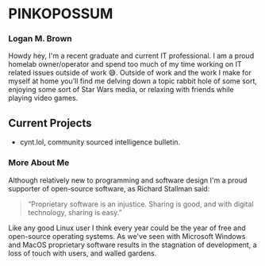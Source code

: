 # **PINKOPOSSUM**
### Logan M. Brown

Howdy hey, I'm a recent graduate and current IT professional. I am a proud homelab owner/operator and spend too much of my time working on IT related issues outside of work 😅. Outside of work and the work I make for myself at home you'll find me delving down a topic rabbit hole of some sort, enjoying some sort of Star Wars media, or relaxing with friends while playing video games.

## Current Projects
- cynt.lol, community sourced intelligence bulletin.

### More About Me
Although relatively new to programming and software design I'm a proud supporter of open-source software, as Richard Stallman said:
>“Proprietary software is an injustice. Sharing is good, and with digital technology, sharing is easy.” 

Like any good Linux user I think every year could be the year of free and open-source operating systems. As we've seen with Microsoft Windows and MacOS proprietary software results in the stagnation of development, a loss of touch with users, and walled gardens. 


<!-- ### ✉️ Find me on
![image](https://img.shields.io/badge/ProtonMail-8B89CC?style=for-the-badge&logo=protonmail&logoColor=white)
![image](https://img.shields.io/badge/LinkedIn-0077B5?style=for-the-badge&logo=linkedin&logoColor=white)
![image](https://img.shields.io/badge/Reddit-FF4500?style=for-the-badge&logo=reddit&logoColor=white)

### 💸 Help Support My Work
![image](https://img.shields.io/badge/PayPal-00457C?style=for-the-badge&logo=paypal&logoColor=white)
![image](https://img.shields.io/badge/Buy_Me_A_Coffee-FFDD00?style=for-the-badge&logo=buy-me-a-coffee&logoColor=black)
![image](https://img.shields.io/badge/monero-FF6600?style=for-the-badge&logo=monero&logoColor=white)
-->
